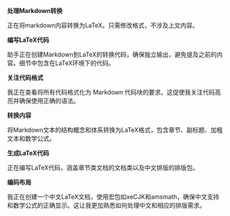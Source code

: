 **处理Markdown转换**

正在将markdown内容转换为LaTeX。只需修改格式，不涉及上文内容。

**编写LaTeX代码**

助手正在创建Markdown到LaTeX的转换代码，确保独立输出，避免提及之前的内容。细节中包含在LaTeX环境下的代码。

**关注代码格式**

我正在查看将所有代码格式化为 Markdown 代码块的要求。这促使我关注代码高亮并确保使用正确的语法。

**转换内容**

将Markdown文本的结构概念和体系转换为LaTeX格式，包含章节、副标题、加粗文本和数学公式。

**生成LaTeX代码**

正在编写LaTeX代码，涵盖章节类文档的文档类以及中文排版的排版包。

**编码布局**

我正在创建一个中文LaTeX文档，使用宏包如xeCJK和amsmath，确保中文支持和数学公式的正确显示。这让我更加熟悉如何处理中文和相应的排版需求。